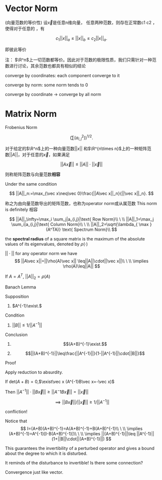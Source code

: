 # Vector Norm
(向量范数的等价性) 设$\vec x$是任意n维向量， 任意两种范数，则存在正常数c1 c2 ，使得对于任意的 ，有

$$
c_1||x||_a\leq||x||_b\leq c_2||x||_a.
$$

即彼此等价

注： $\R^n$上一切范数都等价。因此对于范数的极限性质，我们只需针对一种范数进行讨论，其余范数也都具有相似的结论


converge by coordinates: each component converge to it

converge by norm: some norm tends to 0

converge by coordinate $\to$ converge by all norm


# Matrix Norm

Frobenius Norm

$$
\left(\sum(a_{i,j}^2)\right)^{1/2}.
$$



对于给定的$\R^n$上的一种向量范数$||x||$ 和$\R^{n\times n}$上的一种矩阵范数$||A||$，对于任意的$\vec x$，如果满足

$$
||A\vec x||\leq||A||\cdot||\vec x||
$$

则称矩阵范数与向量范数**相容**


Under the same condition

$$
||A||_n:=\max_{\vec x\neq\vec 0}\frac{||A\vec x||_n}{||\vec x||_n}.
$$

称之为由向量范数导出的矩阵范数，也称为operator norm或从属范数 This norm is definitely 相容

$$
||A||_\infty=\max_i \sum_j|a_{i,j}|\text{ Row Norm}\\
\ \\
||A||_1=\max_j \sum_i|a_{i,j}|\text{ Column Norm}\\
\ \\
||A||_2=\sqrt{\lambda_{
    \max
}(A^TA)}
\text{ Spectrum Norm}\\
$$

the **spectral radius** of a square matrix is the maximum of the absolute values of its eigenvalues, denoted by $\rho(\cdot)$

$||\cdot||$ for any operator norm
we have
$$
||A\vec x||=||\rho(A)\vec x|| \leq||A||\cdot||\vec x||\\
\ \\
\implies \rho(A)\leq||A||
$$

If $A=A^T$, $||A||_2=\rho(A)$

Banach Lemma

Supposition

1. $A^{-1}\exist.$

Condition

1. $||B||\leq 1/||A^{-1}||$

Conclusion

1. $$(A+B)^{-1}\exist.$$

2. $$||(A+B)^{-1}||\leq\frac{||A^{-1}||}{1-||A^{-1}||\cdot||B||}$$

Proof

Apply reduction to absurdity.

If $\text{det}(A+B)=0$,$\exist\vec x (A^{-1}B\vec x=-\vec x)$

Then $||A^{-1}||\cdot||B\vec x||\geq ||A^-1B\vec x||=||\vec x||$

$$\implies ||B\vec x||/||\vec x||\geq 1/||A^{-1}||$$ 

confliction!

Notice that 
$$
I=(A+B)(A+B)^{-1}=A(A+B)^{-1}+B(A+B)^{-1}\\
\ \\
\implies (A+B)^{-1}=A^{-1}[I-B(A+B)^{-1}]\\
\ \\
\implies ||(A+B)^{-1}||\leq ||A^{-1}||(1+||B||\cdot||(A+B)^{-1}||)
$$

This guarantees the invertibility of a perturbed operator and gives a bound about the degree to which it is disturbed.

It reminds of the disturbance to invertible! Is there some connection?

Convergence just like vector.
